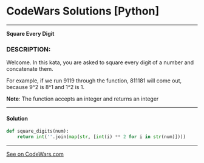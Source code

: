 # CodeWars Solutions [Python]
___
__Square Every Digit__
### DESCRIPTION:

Welcome. In this kata, you are asked to square every digit of a number and concatenate them.

For example, if we run 9119 through the function, 811181 will come out, because 9^2 is 8^1 and 1^2 is 1.

__Note__: The function accepts an integer and returns an integer

___
#### Solution

```Python
def square_digits(num):
    return int(''.join(map(str, [int(i) ** 2 for i in str(num)])))
```
___
[See on CodeWars.com](https://www.codewars.com/kata/546e2562b03326a88e000020)
